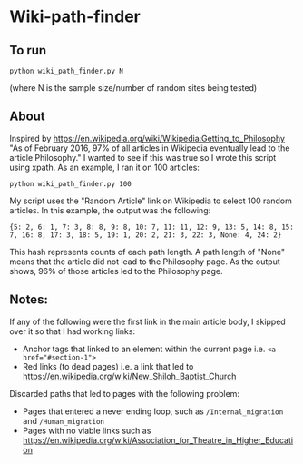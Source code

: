 # Wiki-path-finder

## To run
```
python wiki_path_finder.py N
```
(where N is the sample size/number of random sites being tested)

## About

Inspired by https://en.wikipedia.org/wiki/Wikipedia:Getting_to_Philosophy
"As of February 2016, 97% of all articles in Wikipedia eventually lead to the article Philosophy."
I wanted to see if this was true so I wrote this script using xpath. As an example, I ran it on 100 articles:
```
python wiki_path_finder.py 100
```
My script uses the "Random Article" link on Wikipedia to select 100 random articles. In this example, the output was the following:
```
{5: 2, 6: 1, 7: 3, 8: 8, 9: 8, 10: 7, 11: 11, 12: 9, 13: 5, 14: 8, 15: 7, 16: 8, 17: 3, 18: 5, 19: 1, 20: 2, 21: 3, 22: 3, None: 4, 24: 2}
```
This hash represents counts of each path length. A path length of "None" means that the article did not lead to the Philosophy page. As the output shows, 96% of those articles led to the Philosophy page.

## Notes:

If any of the following were the first link in the main article body, I skipped over it so that I had working links:
* Anchor tags that linked to an element within the current page i.e. `<a href="#section-1">`
* Red links (to dead pages) i.e. a link that led to https://en.wikipedia.org/wiki/New_Shiloh_Baptist_Church

Discarded paths that led to pages with the following problem:
* Pages that entered a never ending loop, such as `/Internal_migration` and  `/Human_migration`
* Pages with no viable links such as https://en.wikipedia.org/wiki/Association_for_Theatre_in_Higher_Education
